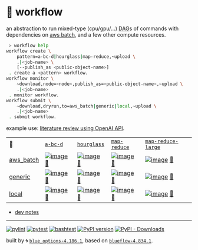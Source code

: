 # 📜 workflow

an abstraction to run mixed-type (cpu/gpu/...) [DAG](https://networkx.org/documentation/stable/reference/classes/digraph.html)s of commands with dependencies on [aws batch](https://aws.amazon.com/batch/), and a few other compute resources.

```bash
 > workflow help
workflow create \
	pattern=a-bc-d|hourglass|map-reduce,~upload \
	.|<job-name> \
	[--publish_as <public-object-name>]
 . create a <pattern> workflow.
workflow monitor \
	~download,node=<node>,publish_as=<public-object-name>,~upload \
	.|<job-name>
 . monitor workflow.
workflow submit \
	~download,dryrun,to=aws_batch|generic|local,~upload \
	.|<job-name>
 . submit workflow.
```

example use: [literature review using OpenAI API](https://github.com/kamangir/openai-commands/tree/main/openai_commands/literature_review).

|   |   |   |   |   |
| --- | --- | --- | --- | --- |
| 📜 | [`a-bc-d`](./patterns/a-bc-d.dot) | [`hourglass`](./patterns/hourglass.dot) | [`map-reduce`](./patterns/map-reduce.dot) | [`map-reduce-large`](./patterns/map-reduce-large.dot) |
| [aws_batch](./runners/aws_batch.py) | [![image](https://kamangir-public.s3.ca-central-1.amazonaws.com/aws_batch-a-bc-d/workflow.gif?raw=true&random=axsotra3fb6unvyr)](https://kamangir-public.s3.ca-central-1.amazonaws.com/aws_batch-a-bc-d/workflow.gif?raw=true&random=axsotra3fb6unvyr) [🔗](https://kamangir-public.s3.ca-central-1.amazonaws.com/aws_batch-a-bc-d/workflow.gif?raw=true&random=axsotra3fb6unvyr) | [![image](https://kamangir-public.s3.ca-central-1.amazonaws.com/aws_batch-hourglass/workflow.gif?raw=true&random=xhx21ba8b9zkrwsi)](https://kamangir-public.s3.ca-central-1.amazonaws.com/aws_batch-hourglass/workflow.gif?raw=true&random=xhx21ba8b9zkrwsi) [🔗](https://kamangir-public.s3.ca-central-1.amazonaws.com/aws_batch-hourglass/workflow.gif?raw=true&random=xhx21ba8b9zkrwsi) | [![image](https://kamangir-public.s3.ca-central-1.amazonaws.com/aws_batch-map-reduce/workflow.gif?raw=true&random=o80l14vzwcqn319n)](https://kamangir-public.s3.ca-central-1.amazonaws.com/aws_batch-map-reduce/workflow.gif?raw=true&random=o80l14vzwcqn319n) [🔗](https://kamangir-public.s3.ca-central-1.amazonaws.com/aws_batch-map-reduce/workflow.gif?raw=true&random=o80l14vzwcqn319n) | [![image](https://kamangir-public.s3.ca-central-1.amazonaws.com/aws_batch-map-reduce-large/workflow.gif?raw=true&random=v76ea4p79b5adcb2)](https://kamangir-public.s3.ca-central-1.amazonaws.com/aws_batch-map-reduce-large/workflow.gif?raw=true&random=v76ea4p79b5adcb2) [🔗](https://kamangir-public.s3.ca-central-1.amazonaws.com/aws_batch-map-reduce-large/workflow.gif?raw=true&random=v76ea4p79b5adcb2) |
| [generic](./runners/generic.py) | [![image](https://kamangir-public.s3.ca-central-1.amazonaws.com/generic-a-bc-d/workflow.gif?raw=true&random=7y4xkg7cwtcaejps)](https://kamangir-public.s3.ca-central-1.amazonaws.com/generic-a-bc-d/workflow.gif?raw=true&random=7y4xkg7cwtcaejps) [🔗](https://kamangir-public.s3.ca-central-1.amazonaws.com/generic-a-bc-d/workflow.gif?raw=true&random=7y4xkg7cwtcaejps) | [![image](https://kamangir-public.s3.ca-central-1.amazonaws.com/generic-hourglass/workflow.gif?raw=true&random=89wblg8nvlyxnqd1)](https://kamangir-public.s3.ca-central-1.amazonaws.com/generic-hourglass/workflow.gif?raw=true&random=89wblg8nvlyxnqd1) [🔗](https://kamangir-public.s3.ca-central-1.amazonaws.com/generic-hourglass/workflow.gif?raw=true&random=89wblg8nvlyxnqd1) | [![image](https://kamangir-public.s3.ca-central-1.amazonaws.com/generic-map-reduce/workflow.gif?raw=true&random=o9cok83clvf2ipjf)](https://kamangir-public.s3.ca-central-1.amazonaws.com/generic-map-reduce/workflow.gif?raw=true&random=o9cok83clvf2ipjf) [🔗](https://kamangir-public.s3.ca-central-1.amazonaws.com/generic-map-reduce/workflow.gif?raw=true&random=o9cok83clvf2ipjf) | [![image](https://kamangir-public.s3.ca-central-1.amazonaws.com/generic-map-reduce-large/workflow.gif?raw=true&random=ztvr0wbqkzzvazgu)](https://kamangir-public.s3.ca-central-1.amazonaws.com/generic-map-reduce-large/workflow.gif?raw=true&random=ztvr0wbqkzzvazgu) [🔗](https://kamangir-public.s3.ca-central-1.amazonaws.com/generic-map-reduce-large/workflow.gif?raw=true&random=ztvr0wbqkzzvazgu) |
| [local](./runners/local.py) | [![image](https://kamangir-public.s3.ca-central-1.amazonaws.com/local-a-bc-d/workflow.gif?raw=true&random=258oujtsc1dbm8mi)](https://kamangir-public.s3.ca-central-1.amazonaws.com/local-a-bc-d/workflow.gif?raw=true&random=258oujtsc1dbm8mi) [🔗](https://kamangir-public.s3.ca-central-1.amazonaws.com/local-a-bc-d/workflow.gif?raw=true&random=258oujtsc1dbm8mi) | [![image](https://kamangir-public.s3.ca-central-1.amazonaws.com/local-hourglass/workflow.gif?raw=true&random=7n0a8trexp8hverq)](https://kamangir-public.s3.ca-central-1.amazonaws.com/local-hourglass/workflow.gif?raw=true&random=7n0a8trexp8hverq) [🔗](https://kamangir-public.s3.ca-central-1.amazonaws.com/local-hourglass/workflow.gif?raw=true&random=7n0a8trexp8hverq) | [![image](https://kamangir-public.s3.ca-central-1.amazonaws.com/local-map-reduce/workflow.gif?raw=true&random=oyjzzwfpynui40s0)](https://kamangir-public.s3.ca-central-1.amazonaws.com/local-map-reduce/workflow.gif?raw=true&random=oyjzzwfpynui40s0) [🔗](https://kamangir-public.s3.ca-central-1.amazonaws.com/local-map-reduce/workflow.gif?raw=true&random=oyjzzwfpynui40s0) | [![image](https://kamangir-public.s3.ca-central-1.amazonaws.com/local-map-reduce-large/workflow.gif?raw=true&random=i0ddxlkhmr3mvhph)](https://kamangir-public.s3.ca-central-1.amazonaws.com/local-map-reduce-large/workflow.gif?raw=true&random=i0ddxlkhmr3mvhph) [🔗](https://kamangir-public.s3.ca-central-1.amazonaws.com/local-map-reduce-large/workflow.gif?raw=true&random=i0ddxlkhmr3mvhph) |

- [dev notes](https://arash-kamangir.medium.com/%EF%B8%8F-openai-experiments-54-e49117dc69ef)

---


[![pylint](https://github.com/kamangir/notebooks-and-scripts/actions/workflows/pylint.yml/badge.svg)](https://github.com/kamangir/notebooks-and-scripts/actions/workflows/pylint.yml) [![pytest](https://github.com/kamangir/notebooks-and-scripts/actions/workflows/pytest.yml/badge.svg)](https://github.com/kamangir/notebooks-and-scripts/actions/workflows/pytest.yml) [![bashtest](https://github.com/kamangir/notebooks-and-scripts/actions/workflows/bashtest.yml/badge.svg)](https://github.com/kamangir/notebooks-and-scripts/actions/workflows/bashtest.yml) [![PyPI version](https://img.shields.io/pypi/v/notebooks-and-scripts.svg)](https://pypi.org/project/notebooks-and-scripts/) [![PyPI - Downloads](https://img.shields.io/pypi/dd/notebooks-and-scripts)](https://pypistats.org/packages/notebooks-and-scripts)

built by 🌀 [`blue_options-4.186.1`](https://github.com/kamangir/awesome-bash-cli), based on [`blueflow-4.834.1`](https://github.com/kamangir/notebooks-and-scripts).
